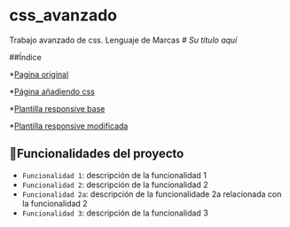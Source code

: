 # css_avanzado
Trabajo avanzado de css. Lenguaje de Marcas
<em> # Su título aquí </em>
  
  ##Índice

*[Pagina original](#Página_con_html)

*[Página añadiendo css](#Página_con_css)

*[Plantilla responsive base](#índice)

*[Plantilla responsive modificada](#)

  ## :hammer:Funcionalidades del proyecto

- `Funcionalidad 1`: descripción de la funcionalidad 1
- `Funcionalidad 2`: descripción de la funcionalidad 2
- `Funcionalidad 2a`: descripción de la funcionalidade 2a relacionada con la funcionalidad 2
- `Funcionalidad 3`: descripción de la funcionalidad 3
